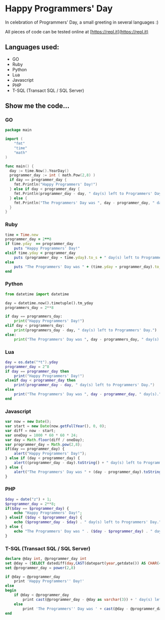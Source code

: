 # Happy Programmers' Day
In celebration of Programmers' Day, a small greeting in several languages :)

All pieces of code can be tested online at [https://repl.it](https://repl.it)

## Languages used:
* GO
* Ruby
* Python
* Lua
* Javascript
* PHP
* T-SQL (Transact SQL / SQL Server)
 
## Show me the code...

### GO
```go
package main

import (
	"fmt" 
	"time"
	"math"
)

func main() {
  day := time.Now().YearDay()
  programmer_day := int ( math.Pow(2,8) )
  if day == programmer_day {
  	fmt.Println("Happy Programmers' Day!")
  } else if day < programmer_day {
  	fmt.Println(programmer_day - day, " day(s) left to Programmers' Day.")
  } else {
  	fmt.Println("The Programmers' Day was ", day - programmer_day, " day(s).")	
  }
}
```

### Ruby
```ruby
time = Time.new
programmer_day = 2**8
if time.yday  == programmer_day
	puts "Happy Programmers' Day!"
elsif time.yday < programmer_day
	puts (programmer_day - time.yday).to_s + " day(s) left to Programmers' Day."
else
	puts "The Programmers' Day was " + (time.yday - programmer_day).to_s + " day(s)."
end
```

### Python
```python
from datetime import datetime

day = datetime.now().timetuple().tm_yday
programmers_day = 2**8

if day == programmers_day:
	print("Happy Programmers' Day!")
elif day < programmers_day:
	print(programmers_day - day, " day(s) left to Programmers' Day.")
else:
	print("The Programmers' Day was ", day - programmers_day, " day(s).")
```

### Lua
```lua
day = os.date("*t").yday
programmer_day = 2^8
if day == programmer_day then
	print("Happy Programmers' Day!")
elseif day < programmer_day then
	print(programmer_day - day, " day(s) left to Programmers' Day.")
else
	print("The Programmers' Day was ", day - programmer_day, " day(s).")
end
```

### Javascript
```javascript
var now = new Date();
var start = new Date(now.getFullYear(), 0, 0);
var diff = now - start;
var oneDay = 1000 * 60 * 60 * 24;
var day = Math.floor(diff / oneDay);
var programmer_day = Math.pow(2,8);
if(day == programmer_day) {
	alert("Happy Programmers' Day!");
} else if (day < programmer_day) {
	alert((programmer_day - day).toString() + " day(s) left to Programmers' Day." );
} else {
	alert("The Programmers' Day was " + (day - programmer_day).toString() + " day(s).")
}
```

### PHP
```php
$day = date("z") + 1; 
$programmer_day = 2**8;
if($day == $programmer_day) {
	echo "Happy Programmers' Day!";
} elseif ($day < $programmer_day) {
	echo ($programmer_day - $day) . " day(s) left to Programmers' Day.";
} else {
	echo "The Programmers' Day was " . ($day - $programmer_day) . " day(s).";
}
```

### T-SQL (Transact SQL / SQL Server)
```sql
declare @day int, @programmer_day int
set @day = (SELECT datediff(day,CAST(datepart(year,getdate()) AS CHAR(4)) + '-01-01',getdate()+1))
set @programmer_day = power(2,8)

if @day = @programmer_day
	print 'Happy Programmers'' Day!'
else
begin
	if @day < @programmer_day
		print cast(@programmer_day - @day as varchar(3)) + ' day(s) left to Programmers'' Day.'
	else
		print 'The Programmers'' Day was ' + cast(@day - @programmer_day as varchar(3)) + ' day(s).'
end
```
